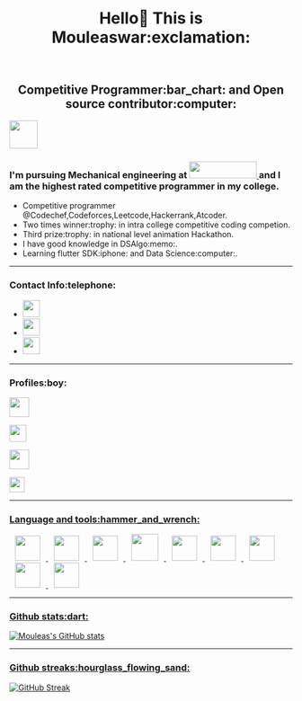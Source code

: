 <h1 align="center"> Hello👋 This is Mouleaswar:exclamation: <br></br>
<h2 align="center"> Competitive Programmer:bar_chart: and Open source contributor:computer:</h2>

<img height="50" src="https://cybergeeks.in/content/images/2015/12/about.png"/>

<h3>I'm pursuing Mechanical engineering at <a href="https://www.sonatech.ac.in/" target="_blank"> <img height="30" width = "120" src="https://upload.wikimedia.org/wikipedia/commons/f/f5/Sona_College_of_Teachnology.jpg"/> </a> and I am the highest rated competitive programmer in my college.</h3>

<ul>
  <li>Competitive programmer @Codechef,Codeforces,Leetcode,Hackerrank,Atcoder.</li>
  <li>Two times winner:trophy: in intra college competitive coding competion.</li>
  <li>Third prize:trophy: in national level animation Hackathon.</li>
  <li>I have good knowledge in DSAlgo:memo:.</li>
  <li>Learning flutter SDK:iphone: and Data Science:computer:.</li>
</ul>

---

<h3>Contact Info:telephone:</h3>
<ul>
    <li><a href="mailto:warmouleas@gmail.com" target="_blank"> <img height="30" src="https://img.shields.io/badge/gmail-c14438?&style=for-the-badge&logo=gmail&logoColor=white"/> </a></li>
  <li><a href="https://www.linkedin.com/in/mouleaswar-shanmugam-747ba11b8/" target="_blank"> <img height="30" src="https://img.shields.io/badge/linkedin-blue.svg?&style=for-the-badge&logo=linkedin&logoColor=white"/> </a></li>
  <li><a href="https://www.instagram.com/m0u1ea5/" target="_blank"> <img height="30"  src="https://img.shields.io/badge/instagram-%23E4405F.svg?&style=for-the-badge&logo=instagram&logoColor=white"/> </a>
</ul>

---

<h3>Profiles:boy:</h3>
<a href="https://www.codechef.com/users/mouleas14/" target="_blank"> <img height="35" src="https://user-images.githubusercontent.com/66675130/105477250-9f8d0a80-5cc7-11eb-8e88-9e4ca0122ce4.png"/> </a><br>

<a href="https://codeforces.com/profile/M0u1ea5/" target="_blank"> <img height="30" src="https://letmethink.mx/public/pictures/cf-172/codeforces_logo.png"/> </a><br>
  
<a href="https://leetcode.com/M0u1ea5/" target="_blank"> <img height="35" src="https://miro.medium.com/max/724/1*izVQIUjPIk1XoqWj3VaiKg.png"/></a><br>

<a href="https://www.hackerrank.com/heshma27/" target="_blank"> <img height="27" src="https://user-images.githubusercontent.com/66675130/105476483-b121e280-5cc6-11eb-8280-680a10fe2880.png">
 
 ---
  
<h3>Language and tools:hammer_and_wrench:</h3>
<img width="45" height="45" hspace="10" src="https://cdn.worldvectorlogo.com/logos/python-5.svg"/>
<img width="45" height="45" hspace="10" src="https://cdn.worldvectorlogo.com/logos/c.svg"/>
<img width="45" height="45" hspace="10" src="https://upload.wikimedia.org/wikipedia/commons/thumb/7/7e/Dart-logo.png/768px-Dart-logo.png"/>
<img width="48" height="48" hspace="10" src="https://cdn.worldvectorlogo.com/logos/html5-1.svg"/>
<img width="45" height="45" hspace="10" src="https://www.vectorlogo.zone/logos/github/github-icon.svg"/>
<img width="45" height="45" hspace="10" src="https://cdn.worldvectorlogo.com/logos/sublime-text.svg"/>
<img width="45" height="45" hspace="10" src="https://raw.githubusercontent.com/duythien0912/flutter_zalo_login/master/flutter.jpeg"/>
<img width="45" height="45" hspace="10" src="https://upload.wikimedia.org/wikipedia/commons/thumb/2/2d/Visual_Studio_Code_1.18_icon.svg/1200px-Visual_Studio_Code_1.18_icon.svg.png"/>
<img width="45" height="45" hspace="10" src="https://2.bp.blogspot.com/-tzm1twY_ENM/XlCRuI0ZkRI/AAAAAAAAOso/BmNOUANXWxwc5vwslNw3WpjrDlgs9PuwQCLcBGAsYHQ/s1600/pasted%2Bimage%2B0.png"/>

---

<h3>Github stats:dart:</h3>

![Mouleas's GitHub stats](https://github-readme-stats.vercel.app/api?username=M0u1ea5&show_icons=true&theme=radical)

---

<h3>Github streaks:hourglass_flowing_sand:</h3>

[![GitHub Streak](http://github-readme-streak-stats.herokuapp.com?user=M0u1ea5&theme=gotham)](https://git.io/streak-stats)












